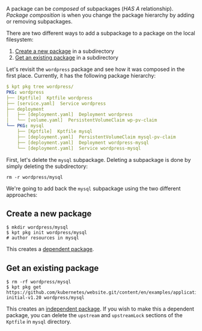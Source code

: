 A package can be _composed_ of subpackages (_HAS A_ relationship). _Package composition_ is when you
change the package hierarchy by adding or removing subpackages.

There are two different ways to add a subpackage to a package on the local filesystem:

1. [Create a new package] in a subdirectory
2. [Get an existing package] in a subdirectory

Let's revisit the `wordpress` package and see how it was composed in the first place.
Currently, it has the following package hierarchy:

```yaml
$ kpt pkg tree wordpress/
PKG: wordpress
├── [Kptfile]  Kptfile wordpress
├── [service.yaml]  Service wordpress
├── deployment
│   ├── [deployment.yaml]  Deployment wordpress
│   └── [volume.yaml]  PersistentVolumeClaim wp-pv-claim
└── PKG: mysql
    ├── [Kptfile]  Kptfile mysql
    ├── [deployment.yaml]  PersistentVolumeClaim mysql-pv-claim
    ├── [deployment.yaml]  Deployment wordpress-mysql
    └── [deployment.yaml]  Service wordpress-mysql
```

First, let's delete the `mysql` subpackage. Deleting a subpackage is done by simply deleting the
subdirectory:

```shell
rm -r wordpress/mysql
```

We're going to add back the `mysql` subpackage using the two different approaches:

## Create a new package

```shell
$ mkdir wordpress/mysql
$ kpt pkg init wordpress/mysql
# author resources in mysql
```

This creates a [dependent package].

## Get an existing package

```shell
$ rm -rf wordpress/mysql
$ kpt pkg get https://github.com/kubernetes/website.git/content/en/examples/application/mysql@snapshot-initial-v1.20 wordpress/mysql
```

This creates an [independent package]. If you wish to make this a dependent package, you
can delete the `upstream` and `upstreamLock` sections of the `Kptfile` in `mysql` directory.

[create a new package]: /book/03-packages/05-creating-a-package
[get an existing package]: /book/03-packages/01-getting-a-package
[dependent package]: /book/03-packages/01-getting-a-package
[independent package]: /book/03-packages/01-getting-a-package
